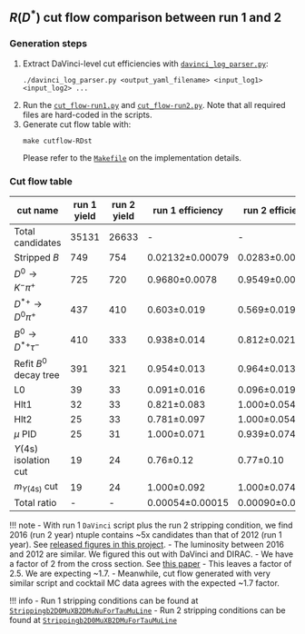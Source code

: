 ## $R(D^{*})$ cut flow comparison between run 1 and 2

### Generation steps

1. Extract DaVinci-level cut efficiencies with [`davinci_log_parser.py`](https://github.com/umd-lhcb/lhcb-ntuples-gen/blob/master/utils/davinci_log_parser.py):
    ```
    ./davinci_log_parser.py <output_yaml_filename> <input_log1> <input_log2> ...
    ```
2. Run the [`cut_flow-run1.py`](https://github.com/umd-lhcb/lhcb-ntuples-gen/blob/master/run1-b2D0MuXB2DMuNuForTauMuLine/cut_flow/cut_flow-run1.py) and [`cut_flow-run2.py`](https://github.com/umd-lhcb/lhcb-ntuples-gen/blob/master/run2-b2D0MuXB2DMuForTauMuLine/cut_flow/cut_flow-run2.py). Note that all required files are hard-coded in the scripts.
3. Generate cut flow table with:
    ```
    make cutflow-RDst
    ```
    Please refer to the [`Makefile`](https://github.com/umd-lhcb/lhcb-ntuples-gen/blob/master/Makefile) on the implementation details.


### Cut flow table
| cut name                               | run 1 yield   | run 2 yield   | run 1 efficiency   | run 2 efficiency   | double ratio      |
|----------------------------------------|---------------|---------------|--------------------|--------------------|-------------------|
| Total candidates                       | 35131         | 26633         | -                  | -                  | -                 |
| Stripped $B$                           | 749           | 754           | 0.02132±0.00079    | 0.0283±0.0010      | 1.328±0.070       |
| $D^0 \rightarrow K^- \pi^+$            | 725           | 720           | 0.9680±0.0078      | 0.9549±0.0088      | 0.987±0.012       |
| $D^{*+} \rightarrow D^0 \pi^+$         | 437           | 410           | 0.603±0.019        | 0.569±0.019        | 0.945±0.043       |
| $B^0 \rightarrow D^{*+} \tau^-$        | 410           | 333           | 0.938±0.014        | 0.812±0.021        | 0.866±0.026       |
| Refit $B^0$ decay tree                 | 391           | 321           | 0.954±0.013        | 0.964±0.013        | 1.011±0.019       |
| L0                                     | 39            | 33            | 0.091±0.016        | 0.096±0.019        | 1.06±0.28         |
| Hlt1                                   | 32            | 33            | 0.821±0.083        | 1.000±0.054        | 1.22±0.14         |
| Hlt2                                   | 25            | 33            | 0.781±0.097        | 1.000±0.054        | 1.28±0.17         |
| $\mu$ PID                              | 25            | 31            | 1.000±0.071        | 0.939±0.074        | 0.939±0.099       |
| $\Upsilon(\text{4s})$ isolation cut    | 19            | 24            | 0.76±0.12          | 0.77±0.10          | 1.02±0.20         |
| $m_{\Upsilon(\text{4s})}$ cut          | 19            | 24            | 1.000±0.092        | 1.000±0.074        | 1.00±0.12         |
| Total ratio                            | -             | -             | 0.00054±0.00015    | 0.00090±0.00022    | 1.67±0.63         |


!!! note
    - With run 1 `DaVinci` script plus the run 2 stripping condition, we find
      2016 (run 2 year) ntuple contains ~5x candidates than that of 2012 (run 1
      year). See [released figures in this project](https://github.com/umd-lhcb/RDRDstRun2AnalysisPreservation/releases/latest).
    - The luminosity between 2016 and 2012 are similar. We figured this out with DaVinci and DIRAC.
    - We have a factor of 2 from the cross section. See [this paper](https://arxiv.org/pdf/1612.05140.pdf)
    - This leaves a factor of 2.5. We are expecting ~1.7.
    - Meanwhile, cut flow generated with very similar script and cocktail MC
      data agrees with the expected ~1.7 factor.

!!! info
    - Run 1 stripping conditions can be found at [`Strippingb2D0MuXB2DMuNuForTauMuLine`](http://lhcbdoc.web.cern.ch/lhcbdoc/stripping/config/stripping21/semileptonic/strippingb2d0muxb2dmunufortaumuline.html)
    - Run 2 stripping conditions can be found at [`Strippingb2D0MuXB2DMuForTauMuLine`](http://lhcbdoc.web.cern.ch/lhcbdoc/stripping/config/stripping28r2/semileptonic/strippingb2d0muxb2dmufortaumuline.html)
